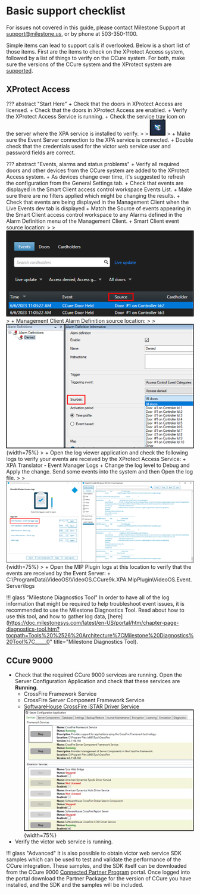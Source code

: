 # Basic support checklist

For issues not covered in this guide, please contact Milestone Support at support@milestone.us, or by phone at 503-350-1100.

Simple items can lead to support calls if overlooked. Below is a short list of those items. First are the items to check on the XProtect Access system, followed by a list of things to verify on the CCure system. For both, make sure the versions of the CCure system and the XProtect system are [supported](https://download.milestonesys.com/ccure9kxpa/CCure9000-XProtect-Access-Compatibility.pdf).

## XProtect Access

??? abstract "Start Here"
    + Check that the doors in XProtect Access are licensed.
    + Check that the doors in XProtect Access are enabled.
    + Verify the XProtect Access Service is running. 
        + Check the service tray icon on the server where the XPA service is installed to verify.
    >
    > ![Tray_Icon](img/CX.trayicon.png)
    >
    + Make sure the Event Server connection to the XPA service is connected.
    + Double check that the credentials used for the victor web service user and password fields are correct.

??? abstract "Events, alarms and status problems"
    + Verify all required doors and other devices from the CCure system are added to the XProtect Access system.
        + As devices change over time, it's suggested to refresh the configuration from the General Settings tab.
    + Check that events are displayed in the Smart Client access control workspace Events List.
        + Make sure there are no filters applied which might be changing the results.
    + Check that events are being displayed in the Management Client when the Live Events dev tab is displayed
    + Match the Source of events appearing in the Smart Client access control workspace to any Alarms defined in the Alarm Definition menu of the Management Client.
        + Smart Client event source location:
    >
    > ![Source_SC](img/CX.SCSource.png)
    >
        + Management Client Alarm Definition source location:
    >
    > ![MC_Source](img/CX.AlarmSource.png){width=75%}
    >
    + Open the log viewer application and check the following logs to verify your events are received by the XProtect Access Service:
        + XPA Translator - Event Manager Logs
            + Change the log level to Debug and Apply the change. Send some events into the system and then Open the log file.
    >
    > ![Debug_Log](img/CX.EventLog.png){width=75%}
    >
    + Open the MIP Plugin logs at this location to verify that the events are received by the Event Server:
        + C:\ProgramData\VideoOS\VideoOS.CCure9k.XPA.MipPlugin\VideoOS.Event.Server\logs
    
!!! glass "Milestone Diagnostics Tool"
    In order to have all of the log information that might be required to help troubleshoot event issues, it is recommended to use the Milestone Diagnostics Tool. Read about how to use this tool, and how to gather log data, [here](https://doc.milestonesys.com/latest/en-US/portal/htm/chapter-page-diagnostics-tool.htm?tocpath=Tools%20%2526%20Architecture%7CMilestone%20Diagnostics%20Tool%7C_____0" title="Milestone Diagnostics Tool).

## CCure 9000

+ Check that the required CCure 9000 services are running. Open the Server Configuration Application and check that these services are **Running**.</br>
    + CrossFire Framework Service
    + CrossFire Server Component Framework Service
    + SoftwareHouse CrossFire iSTAR Driver Service</br>
    ![CCure_Services](img/CX.servicesCCure.png){width=75%}</br>
+ Verify the victor web service is running.

!!! glass "Advanced"
    It is also possible to obtain victor web service SDK samples which can be used to test and validate the performance of the CCure integration. These samples, and the SDK itself can be downloaded from the CCure 9000 [Connected Partner Program](https://www.swhouse.com/partners/) portal. Once logged into the portal download the Partner Package for the version of CCure you have installed, and the SDK and the samples will be included.